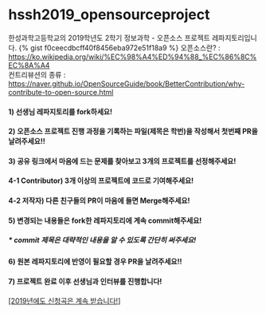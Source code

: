 # hssh2019_opensourceproject
한성과학고등학교의 2019학년도 2학기 정보과학 - 오픈소스 프로젝트 레파지토리입니다.
{% gist f0ceecdbcff40f8456eba972e51f18a9 %}
오픈소스란? : https://ko.wikipedia.org/wiki/%EC%98%A4%ED%94%88_%EC%86%8C%EC%8A%A4<br>
컨트리뷰션의 종류 : https://naver.github.io/OpenSourceGuide/book/BetterContribution/why-contribute-to-open-source.html<br>

#### 1) 선생님 레파지토리를 fork하세요!
#### 2) 오픈소스 프로젝트 진행 과정을 기록하는 파일(제목은 학번)을 작성해서 첫번째 PR을 날려주세요!!
#### 3) 공유 링크에서 마음에 드는 문제를 찾아보고 3개의 프로젝트를 선정해주세요!
#### 4-1 Contributor) 3개 이상의 프로젝트에 코드로 기여해주세요!
#### 4-2 저작자) 다른 친구들의 PR이 마음에 들면 Merge해주세요!
#### 5) 변경되는 내용들은 fork한 레파지토리에 계속 commit해주세요!
#####   * commit 제목은 대략적인 내용을 알 수 있도록 간단히 써주세요!
#### 6) 원본 레파지토리에 반영이 필요할 경우 PR을 날려주세요!!
#### 7) 프로젝트 완료 이후 선생님과 인터뷰를 진행합니다!

[[2019년에도 신청곡은 계속 받습니다!]](https://goo.gl/Xyabw5)
